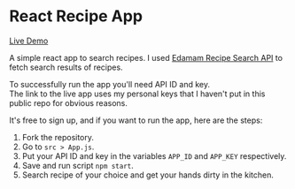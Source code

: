 # React Recipe App

<a href="https://pvt-react-recipe-app.vercel.app/">Live Demo</a>

A simple react app to search recipes.
I used <a href="https://developer.edamam.com/edamam-recipe-api">Edamam Recipe Search API</a> to fetch search results of recipes.

To successfully run the app you'll need API ID and key.<br>
The link to the live app uses my personal keys that I haven't put in this public repo for obvious reasons.

It's free to sign up, and if you want to run the app, here are the steps:

1. Fork the repository.
2. Go to `src > App.js`.
3. Put your API ID and key in the variables `APP_ID` and `APP_KEY` respectively.
4. Save and run script `npm start`.
5. Search recipe of your choice and get your hands dirty in the kitchen.
